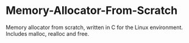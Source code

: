 # Memory-Allocator-From-Scratch
Memory allocator from scratch, written in C for the Linux environment. Includes malloc, realloc and free.
